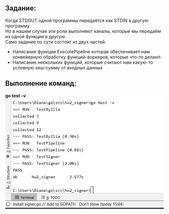## Задание:
Когда STDOUT одной программы передаётся как STDIN в другую программу.  
Но в нашем случае эти роли выполняют каналы, которые мы передаём из одной функции в другую.  
Само задание по сути состоит из двух частей:
- Написание функции ExecutePipeline которая обеспечивает нам конвейерную обработку функций-воркеров, которые что-то делают.  
- Написание нескольких функций, которые считают нам какую-то условную хеш-сумму от входных данных  

## Выполнение команд:  

**go test -v**  
![pic2](https://raw.githubusercontent.com/DianaMoriarty/coursera_go/master/week2/go%20test%20-v.png)
